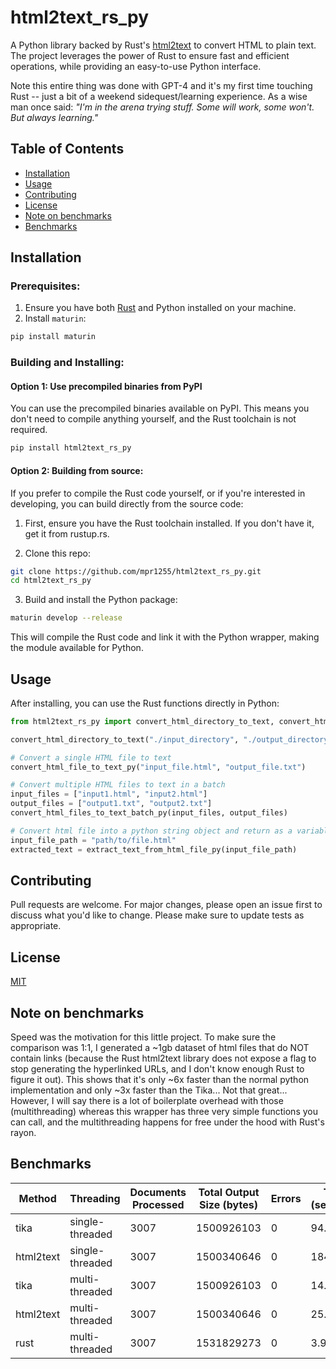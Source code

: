 # html2text_rs_py
A Python library backed by Rust's [html2text](https://docs.rs/html2text) to convert HTML to plain text. The project leverages the power of Rust to ensure fast and efficient operations, while providing an easy-to-use Python interface.

Note this entire thing was done with GPT-4 and it's my first time touching Rust -- just a bit of a weekend sidequest/learning experience. As a wise man once said: *"I'm in the arena trying stuff. Some will work, some won't. But always learning."*

## Table of Contents
- [Installation](#installation)
- [Usage](#usage)
- [Contributing](#contributing)
- [License](#license)
- [Note on benchmarks](#Note-on-benchmarks)
- [Benchmarks](#Benchmarks)

## Installation

### Prerequisites:
1. Ensure you have both [Rust](https://www.rust-lang.org/tools/install) and Python installed on your machine.
2. Install `maturin`:

```bash
pip install maturin
```

### Building and Installing:

#### Option 1: Use precompiled binaries from PyPI
You can use the precompiled binaries available on PyPI. This means you don't need to compile anything yourself, and the Rust toolchain is not required.

```bash
pip install html2text_rs_py
```

#### Option 2: Building from source:
If you prefer to compile the Rust code yourself, or if you're interested in developing, you can build directly from the source code:

1. First, ensure you have the Rust toolchain installed. If you don't have it, get it from rustup.rs.

2. Clone this repo:

```bash
git clone https://github.com/mpr1255/html2text_rs_py.git
cd html2text_rs_py
```

3. Build and install the Python package:

```bash
maturin develop --release
```

This will compile the Rust code and link it with the Python wrapper, making the module available for Python.

## Usage

After installing, you can use the Rust functions directly in Python:

```python
from html2text_rs_py import convert_html_directory_to_text, convert_html_file_to_text_py, convert_html_files_to_text_batch_py, extract_text_from_html_file_py

convert_html_directory_to_text("./input_directory", "./output_directory")

# Convert a single HTML file to text
convert_html_file_to_text_py("input_file.html", "output_file.txt")

# Convert multiple HTML files to text in a batch
input_files = ["input1.html", "input2.html"]
output_files = ["output1.txt", "output2.txt"]
convert_html_files_to_text_batch_py(input_files, output_files)

# Convert html file into a python string object and return as a variable
input_file_path = "path/to/file.html"
extracted_text = extract_text_from_html_file_py(input_file_path)
```

## Contributing

Pull requests are welcome. For major changes, please open an issue first to discuss what you'd like to change. Please make sure to update tests as appropriate.

## License
[MIT](https://choosealicense.com/licenses/mit)

## Note on benchmarks

Speed was the motivation for this little project. To make sure the comparison was 1:1, I generated a ~1gb dataset of html files that do NOT contain links  (because the Rust html2text library does not expose a flag to stop generating the hyperlinked URLs, and I don't know enough Rust to figure it out). This shows that it's only ~6x faster than the normal python implementation and only ~3x faster than the Tika... Not that great... However, I will say there is a lot of boilerplate overhead with those (multithreading) whereas this wrapper has three very simple functions you can call, and the multithreading happens for free under the hood with Rust's rayon.

## Benchmarks

| Method | Threading | Documents Processed | Total Output Size (bytes) | Errors | Time (seconds) |
| --- | --- | --- | --- | --- | --- |
| tika | single-threaded | 3007 | 1500926103 | 0 | 94.76 |
| html2text | single-threaded | 3007 | 1500340646 | 0 | 184.90 |
| tika | multi-threaded | 3007 | 1500926103 | 0 | 14.29 |
| html2text | multi-threaded | 3007 | 1500340646 | 0 | 25.65 |
| rust | multi-threaded | 3007 | 1531829273 | 0 | 3.92 |